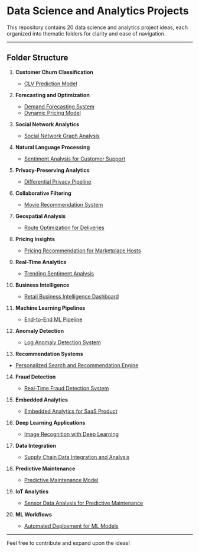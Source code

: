 # Data Science and Analytics Projects

This repository contains 20 data science and analytics project ideas, each organized into thematic folders for clarity and ease of navigation.

---

## Folder Structure
1. **Customer Churn Classification**
    - [CLV Prediction Model](./CustomerChurnModeling/Summary.md)

2. **Forecasting and Optimization**
   - [Demand Forecasting System](./ForecastingOptimization/DemandForecasting.md)
   - [Dynamic Pricing Model](./ForecastingOptimization/DynamicPricing.md)

3. **Social Network Analytics**
   - [Social Network Graph Analysis](./SocialNetworkAnalytics/GraphAnalysis.md)

4. **Natural Language Processing**
   - [Sentiment Analysis for Customer Support](./NLP/SentimentAnalysis.md)

5. **Privacy-Preserving Analytics**
   - [Differential Privacy Pipeline](./PrivacyAnalytics/DifferentialPrivacy.md)

6. **Collaborative Filtering**
   - [Movie Recommendation System](./CollaborativeFiltering/MovieRecommendations.md)

7. **Geospatial Analysis**
   - [Route Optimization for Deliveries](./GeospatialAnalysis/RouteOptimization.md)

8. **Pricing Insights**
   - [Pricing Recommendation for Marketplace Hosts](./PricingInsights/PricingRecommendations.md)

9. **Real-Time Analytics**
   - [Trending Sentiment Analysis](./RealTimeAnalytics/TrendingSentiment.md)

10. **Business Intelligence**
    - [Retail Business Intelligence Dashboard](./BusinessIntelligence/RetailDashboard.md)

11. **Machine Learning Pipelines**
    - [End-to-End ML Pipeline](./MLPipelines/ProductReturnRates.md)

12. **Anomaly Detection**
    - [Log Anomaly Detection System](./AnomalyDetection/LogAnomalyDetection.md)

13. **Recommendation Systems**
   - [Personalized Search and Recommendation Engine](./RecommendationSystems/PersonalizedSearch.md)

14. **Fraud Detection**
    - [Real-Time Fraud Detection System](./FraudDetection/FraudDetection.md)

15. **Embedded Analytics**
    - [Embedded Analytics for SaaS Product](./EmbeddedAnalytics/SaaSInsights.md)

16. **Deep Learning Applications**
    - [Image Recognition with Deep Learning](./DeepLearning/ImageRecognition.md)

17. **Data Integration**
    - [Supply Chain Data Integration and Analysis](./DataIntegration/SupplyChainIntegration.md)

18. **Predictive Maintenance**
    - [Predictive Maintenance Model](./PredictiveMaintenance/MachineryHealth.md)

19. **IoT Analytics**
    - [Sensor Data Analysis for Predictive Maintenance](./IoTAnalytics/IoTDataInsights.md)

20. **ML Workflows**
    - [Automated Deployment for ML Models](./MLWorkflows/ModelDeployment.md)



---


Feel free to contribute and expand upon the ideas!
